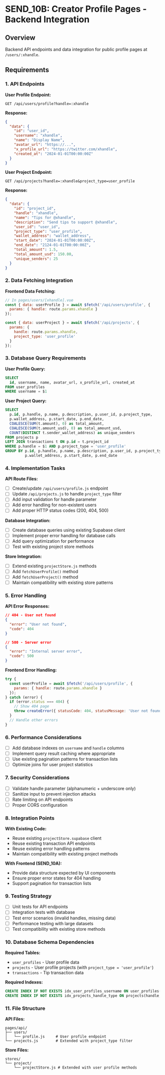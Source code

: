 # SEND_10B: Creator Profile Pages - Backend Integration

## Overview
Backend API endpoints and data integration for public profile pages at `/users/:xhandle`.

## Requirements

### 1. API Endpoints

**User Profile Endpoint:**
```
GET /api/users/profile?handle=:xhandle
```
**Response:**
```json
{
  "data": {
    "id": "user_id",
    "username": "xhandle",
    "name": "Display Name",
    "avatar_url": "https://...",
    "x_profile_url": "https://twitter.com/xhandle",
    "created_at": "2024-01-01T00:00:00Z"
  }
}
```

**User Project Endpoint:**
```
GET /api/projects?handle=:xhandle&project_type=user_profile
```
**Response:**
```json
{
  "data": {
    "id": "project_id",
    "handle": "xhandle",
    "name": "Tips for @xhandle",
    "description": "Send tips to support @xhandle",
    "user_id": "user_id",
    "project_type": "user_profile",
    "wallet_address": "wallet_address",
    "start_date": "2024-01-01T00:00:00Z",
    "end_date": "2124-01-01T00:00:00Z",
    "total_amount": 1.5,
    "total_amount_usd": 150.00,
    "unique_senders": 25
  }
}
```

### 2. Data Fetching Integration

**Frontend Data Fetching:**
```javascript
// In pages/users/[xhandle].vue
const { data: userProfile } = await $fetch('/api/users/profile', {
  params: { handle: route.params.xhandle }
});

const { data: userProject } = await $fetch('/api/projects', {
  params: { 
    handle: route.params.xhandle,
    project_type: 'user_profile'
  }
});
```

### 3. Database Query Requirements

**User Profile Query:**
```sql
SELECT 
  id, username, name, avatar_url, x_profile_url, created_at
FROM user_profiles 
WHERE username = $1
```

**User Project Query:**
```sql
SELECT 
  p.id, p.handle, p.name, p.description, p.user_id, p.project_type,
  p.wallet_address, p.start_date, p.end_date,
  COALESCE(SUM(t.amount), 0) as total_amount,
  COALESCE(SUM(t.amount_usd), 0) as total_amount_usd,
  COUNT(DISTINCT t.sender_wallet_address) as unique_senders
FROM projects p
LEFT JOIN transactions t ON p.id = t.project_id
WHERE p.handle = $1 AND p.project_type = 'user_profile'
GROUP BY p.id, p.handle, p.name, p.description, p.user_id, p.project_type,
         p.wallet_address, p.start_date, p.end_date
```

### 4. Implementation Tasks

**API Route Files:**
- [ ] Create/update `/api/users/profile.js` endpoint
- [ ] Update `/api/projects.js` to handle `project_type` filter
- [ ] Add input validation for handle parameter
- [ ] Add error handling for non-existent users
- [ ] Add proper HTTP status codes (200, 404, 500)

**Database Integration:**
- [ ] Create database queries using existing Supabase client
- [ ] Implement proper error handling for database calls
- [ ] Add query optimization for performance
- [ ] Test with existing project store methods

**Store Integration:**
- [ ] Extend existing `projectStore.js` methods
- [ ] Add `fetchUserProfile()` method
- [ ] Add `fetchUserProject()` method  
- [ ] Maintain compatibility with existing store patterns

### 5. Error Handling

**API Error Responses:**
```json
// 404 - User not found
{
  "error": "User not found",
  "code": 404
}

// 500 - Server error
{
  "error": "Internal server error",
  "code": 500
}
```

**Frontend Error Handling:**
```javascript
try {
  const userProfile = await $fetch('/api/users/profile', {
    params: { handle: route.params.xhandle }
  });
} catch (error) {
  if (error.status === 404) {
    // Show 404 page
    throw createError({ statusCode: 404, statusMessage: 'User not found' });
  }
  // Handle other errors
}
```

### 6. Performance Considerations

- [ ] Add database indexes on `username` and `handle` columns
- [ ] Implement query result caching where appropriate
- [ ] Use existing pagination patterns for transaction lists
- [ ] Optimize joins for user project statistics

### 7. Security Considerations

- [ ] Validate handle parameter (alphanumeric + underscore only)
- [ ] Sanitize input to prevent injection attacks
- [ ] Rate limiting on API endpoints
- [ ] Proper CORS configuration

### 8. Integration Points

**With Existing Code:**
- Reuse existing `projectStore.supabase` client
- Reuse existing transaction API endpoints
- Reuse existing error handling patterns
- Maintain compatibility with existing project methods

**With Frontend (SEND_10A):**
- Provide data structure expected by UI components
- Ensure proper error states for 404 handling
- Support pagination for transaction lists

### 9. Testing Strategy

- [ ] Unit tests for API endpoints
- [ ] Integration tests with database
- [ ] Test error scenarios (invalid handles, missing data)
- [ ] Performance testing with large datasets
- [ ] Test compatibility with existing store methods

### 10. Database Schema Dependencies

**Required Tables:**
- `user_profiles` - User profile data
- `projects` - User profile projects (with `project_type = 'user_profile'`)
- `transactions` - Tip transaction data

**Required Indexes:**
```sql
CREATE INDEX IF NOT EXISTS idx_user_profiles_username ON user_profiles(username);
CREATE INDEX IF NOT EXISTS idx_projects_handle_type ON projects(handle, project_type);
```

### 11. File Structure

**API Files:**
```
pages/api/
├── users/
│   └── profile.js     # User profile endpoint
└── projects.js        # Extended with project_type filter
```

**Store Files:**
```
stores/
└── project/
    └── projectStore.js # Extended with user profile methods
```